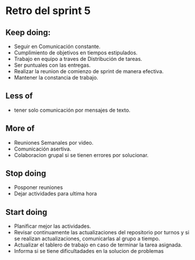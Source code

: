 # Retro del sprint 5
## Keep doing:
- Seguir en Comunicación constante.
- Cumplimiento de objetivos en tiempos estipulados.
- Trabajo en equipo a traves de Distribución de tareas.
- Ser puntuales con las entregas.
- Realizar la reunion de comienzo de sprint de manera efectiva.
- Mantener la constancia de trabajo.
## Less of
- tener solo comunicación por mensajes de texto.
## More of
-	Reuniones Semanales por video.
-	Comunicación asertiva.
-   Colaboracion grupal si se tienen errores por solucionar.
## Stop doing
-	Posponer reuniones
-   Dejar actividades para ultima hora
## Start doing
-	Planificar mejor las actividades.
-   Revisar continuamente las actualizaciones del repositorio por turnos y
    si se realizan actualizaciones, comunicarlas al grupo a tiempo.
-   Actualizar el tablero de trabajo en caso de terminar la tarea asignada.
-   Informa si se tiene dificultadades en la solucion de problemas
